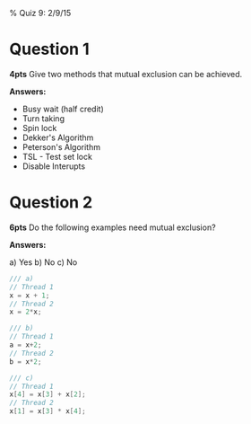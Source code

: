 % Quiz 9: 2/9/15

# Question 1
**4pts** Give two methods that mutual exclusion can be achieved.

**Answers:**

- Busy wait (half credit)
- Turn taking
- Spin lock
- Dekker's Algorithm
- Peterson's Algorithm
- TSL - Test set lock
- Disable Interupts


# Question 2
**6pts** Do the following examples need mutual exclusion?

**Answers:**

a) Yes
b) No
c) No

~~~c
/// a)
// Thread 1
x = x + 1;
// Thread 2
x = 2*x;

/// b)
// Thread 1
a = x+2;
// Thread 2
b = x*2;

/// c)
// Thread 1
x[4] = x[3] + x[2];
// Thread 2
x[1] = x[3] * x[4];
~~~
